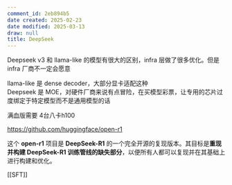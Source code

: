 ```yaml
---
comment_id: 2eb894b5
date created: 2025-02-23
date modified: 2025-03-13
draw: null
title: DeepSeek
---
```

Deepseek v3 和 llama-like 的模型有很大的区别，infra 层做了很多优化。但是 infra 厂商不一定会愿意

 llama-like 是 dense decoder，大部分显卡适配这种  
Deepseek 是 MOE，对硬件厂商来说有点冒险，在买模型彩票，让专用的芯片过度绑定于特定模型而不是通用模型的话

满血版需要 4台八卡h100

https://github.com/huggingface/open-r1

这个 **open-r1** 项目是 **DeepSeek-R1** 的一个完全开源的复现版本。其目标是**重现并构建 DeepSeek-R1 训练管线的缺失部分**，以便所有人都可以复现并在其基础上进行构建和优化。

[[SFT]]
